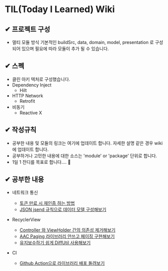# TIL(Today I Learned) Wiki

## ✔ 프로젝트 구성
- 멀티 모듈 방식 기본적인 buildSrc, data, domain, model, presentation 로 구성되어 있으며
필요에 따라 모듈이 추가 될 수 있습니다.

## ✔ 스펙
- 클린 아키 텍처로 구성했습니다.
- Dependency Inject
    - Hilt
- HTTP Network
    - Retrofit
- 비동기
    - Reactive X

## ✔ 작성규칙
- 공부한 내용 및 모듈의 링크는 여기에 업데이트 합니다. 자세한 설명 같은 경우 wiki에 업데이트 합니다.
- 공부하거나 고민한 내용에 대한 소스는 'module' or 'package' 단위로 합니다.
- 1일 1 잔디를 목표로 합니다.... 🙏

## ✔ 공부한 내용
- 네트워크 통신
    - [토큰 만료 시 재인증 하는 방법](https://github.com/sieunju/TIL/wiki/%ED%86%A0%ED%81%B0-%EB%A7%8C%EB%A3%8C-%EC%8B%9C-%EC%9E%AC%EC%9D%B8%EC%A6%9D-%ED%95%98%EB%8A%94-%EB%B0%A9%EB%B2%95)
    - [JSON jsend 규칙으로 데이터 모델 구성해보기](https://github.com/sieunju/TIL/wiki/JSON-jsend-%EA%B7%9C%EC%B9%99%EC%9C%BC%EB%A1%9C-%EB%8D%B0%EC%9D%B4%ED%84%B0-%EB%AA%A8%EB%8D%B8-%EA%B5%AC%EC%84%B1%ED%95%B4%EB%B3%B4%EA%B8%B0)

- RecyclerView
    - [Controller 와 ViewHolder 간의 의존성 제거해보기](https://github.com/sieunju/TIL/wiki/Controller-%EC%99%80-ViewHolder-%EA%B0%84%EC%9D%98-%EC%9D%98%EC%A1%B4%EC%84%B1-%EC%A0%9C%EA%B1%B0-%ED%95%B4%EB%B3%B4%EA%B8%B0)
    - [AAC Paging 라이브러리 안쓰고 페이징 구현해보기](https://github.com/sieunju/TIL/wiki/AAC-Paging-%EB%9D%BC%EC%9D%B4%EB%B8%8C%EB%9F%AC%EB%A6%AC-%EC%95%88%EC%93%B0%EA%B3%A0-MVVM-&-DataBinding-%ED%99%98%EA%B2%BD%EC%97%90%EC%84%9C-%ED%8E%98%EC%9D%B4%EC%A7%95-%EA%B5%AC%ED%98%84%ED%95%B4%EB%B3%B4%EA%B8%B0)
    - [유지보수하기 쉽게 DiffUtil 사용해보기](https://github.com/sieunju/TIL/wiki/%EC%9C%A0%EC%A7%80%EB%B3%B4%EC%88%98%ED%95%98%EA%B8%B0-%EC%89%BD%EA%B2%8C-DiffUtil-%EC%82%AC%EC%9A%A9%ED%95%B4%EB%B3%B4%EA%B8%B0)

- CI
    - [Github Action으로 라이브러리 배포 돌려보기](https://github.com/sieunju/TIL/wiki/Github-Action%EC%9C%BC%EB%A1%9C-%EB%9D%BC%EC%9D%B4%EB%B8%8C%EB%9F%AC%EB%A6%AC-%EB%B0%B0%ED%8F%AC-%EB%8F%8C%EB%A0%A4%EB%B3%B4%EA%B8%B0)
